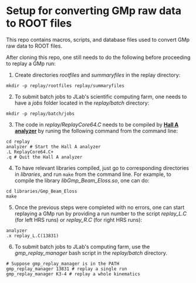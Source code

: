 # Setup for converting GMp raw data to ROOT files

This repo contains macros, scripts, and database files used to convert GMp raw data to ROOT files.

After cloning this repo, one still needs to do the following before proceeding to replay a GMp run:
1. Create directories *rootfiles* and *summaryfiles* in the replay directory:
```
mkdir -p replay/rootfiles replay/summaryfiles
```
2. To submit batch jobs to JLab's scientific computing farm, one needs to have a *jobs* folder located in the *replay/batch* directory:
```
mkdir -p replay/batch/jobs
```
3. The code in *replay/ReplayCore64.C* needs to be compiled by [**Hall A analyzer**](https://github.com/JeffersonLab/analyzer) by runing the following command from the command line:
```
cd replay
analyzer # Start the Hall A analyzer
.L ReplayCore64.C+
.q # Quit the Hall A analyzer
```
4. To have relevant libraries compiled, just go to corresponding directories in *libraries*, and run `make` from the command line. For example, to compile the library *libGmp_Beam_Eloss.so*, one can do:
```
cd libraries/Gmp_Beam_Eloss
make
```
5. Once the previous steps were completed with no errors, one can start replaying a GMp run by providing a run number to the script *replay\_L.C* (for left HRS runs) or *replay\_R.C* (for right HRS runs):
```
analyzer
.x replay_L.C(13831)
```
6. To submit batch jobs to JLab's computing farm, use the *gmp_replay_manager* bash script in the *replay/batch* directory.
```
# Suppose gmp_replay_manager is in the PATH
gmp_replay_manager 13831 # replay a single run
gmp_replay_manager K3-4 # replay a whole kinematics
``` 
